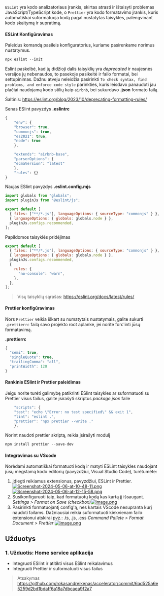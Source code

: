 `ESLint` yra kodo analizatoriaus įrankis, skirtas atrasti ir ištaisyti problemas JavaScript/TypeScript kode, o `Prettier` yra kodo formatavimo įrankis, kuris automatiškai suformatuoja kodą pagal nustatytas taisykles, palengvinant kodo skaitymą ir supratimą.

#### ESLint Konfigūravimas

Paleidus komandą pasileis konfiguratorius, kuriame pasirenkame norimus nustatymus.

```js
npx eslint --init
```

Eslint paskelbė, kad jų didžioji dalis taisyklių yra _deprecated_ ir naujesnės versijos jų nebenaudos, to pasekoje pasikeitė ir failo formatai, bei settupinimas. Dažnu atveju neleidžia pasirinkti `To check syntax, find problems, and enforce code style` parinkties, kuris leisdavo panaudoti jau plačiai naudojamą kodo stilių kaip `airbnb`, bei sukurdavo **.json** formato failą.

Šaltinis: https://eslint.org/blog/2023/10/deprecating-formatting-rules/

Senas ESlint pavyzdys
**.eslintrc**

```js
{
	"env": {
	"browser": true,
	"commonjs": true,
	"es2021": true,
	"node": true
	},

	"extends": "airbnb-base",
	"parserOptions": {
	"ecmaVersion": "latest"
	},
	"rules": {}
}
```

Naujas ESlint pavyzdys
**.eslint.config.mjs**

```js
import globals from "globals";
import pluginJs from "@eslint/js";

export default [
  { files: ["**/*.js"], languageOptions: { sourceType: "commonjs" } },
  { languageOptions: { globals: globals.node } },
  pluginJs.configs.recommended,
];
```

Papildomos taisyklės pridėjimas

```js
export default [
  { files: ["**/*.js"], languageOptions: { sourceType: "commonjs" } },
  { languageOptions: { globals: globals.node } },
  pluginJs.configs.recommended,
  {
    rules: {
      "no-console": "warn",
    },
  },
];
```

> Visų taisyklių sąrašas: https://eslint.org/docs/latest/rules/

#### Prettier konfigūravimas

Nors `Prettier` veikia iškart su numatytais nustatymais, galite sukurti `.prettierrc` failą savo projekto root aplanke, jei norite forc'inti jūsų formatavimą.

**.prettierrc**

```js
{
  "semi": true,
  "singleQuote": true,
  "trailingComma": "all",
  "printWidth": 120
}
```

#### Rankinis ESlint ir Prettier paleidimas

Jeigu norite turėti galimybę patikrinti ESlint taisykles ar suformatuoti su Prettier visus failus, galite įsirašyti skriptus _package.json_ faile

```js
	"scripts": {
	"test": "echo \"Error: no test specified\" && exit 1",
	"lint": "eslint .",
	"prettier": "npx prettier --write ."
	},
```

Norint naudoti prettier skriptą, reikia įsirašyti modulį

```js
npm install prettier --save-dev
```

#### Integravimas su VScode

Norėdami automatiškai formatuoti kodą ir matyti ESLint taisykles naudojant jūsų mėgstamą kodo editorių (pavyzdžiui, Visual Studio Code), turėtumėte:

1.  Įdiegti reikiamus extensionus, pavyzdžiui, ESLint ir Prettier.
    [![Screenshot-2024-05-06-at-10-48-11.png](https://i.postimg.cc/76GNKhsx/Screenshot-2024-05-06-at-10-48-11.png)](https://postimg.cc/hznxjDRw)
    [![Screenshot-2024-05-06-at-12-15-58.png](https://i.postimg.cc/Mp5rZRxs/Screenshot-2024-05-06-at-12-15-58.png)](https://postimg.cc/0z6Cczzm)
2.  Susikonfiguruoti taip, kad formatuotų kodą kas kartą jį išsaugant. _Settings > Format on Save (checkbox)_[![image.png](https://i.postimg.cc/GpTBbWsq/image.png)](https://postimg.cc/8FDkHn46)
3.  Pasirinkti formatuojantį config'ą, nes kartais VScode nesupranta kurį naudoti failams. Dažniausiai reikia suformatuoti kiekvienam failo extensionui atskirai pvz.: .ts, .js, .css
    _Command Pallete > Format Document > Prettier_
    [![image.png](https://i.postimg.cc/dtcg6rB1/image.png)](https://postimg.cc/bdL6NG4c)

## Užduotys

### 1. Užduotis: Home service aplikacija

- Integruoti ESlint ir atitikti visus ESlint reikalavimus
- Integruoti Prettier ir suformatuoti visus failus

> Atsakymas https://github.com/rokasandreikenas/accelerator/commit/6ad525a6e5259d2bd1bdaff6a18a7dbcaea9f2a7
